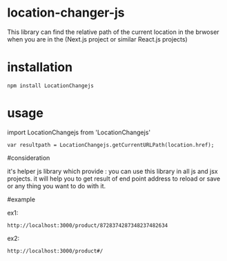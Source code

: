 # location-changer-js
This library can find the relative path of the current location in the brwoser when you are in the (Next.js project or similar React.js projects)




# installation
    npm install LocationChangejs



# usage
import LocationChangejs from 'LocationChangejs'


    var resultpath = LocationChangejs.getCurrentURLPath(location.href);



#consideration

it's helper js library which provide :
  you can use this library in all js and jsx projects.
  it will help you to get result of end point address to reload or save or any thing you want to do with it.
  
  
  
  
  
#example


  ex1:   

    http://localhost:3000/product/8728374287348237482634
    
    
    
  
    
  ex2:   

    http://localhost:3000/product#/
    
    
